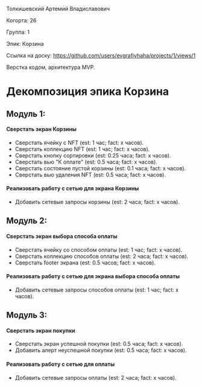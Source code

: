 Толкишевский Артемий Владиславович

Когорта: 26

Группа: 1

Эпик: Корзина

Ссылка на доску: https://github.com/users/evgrafiyhaha/projects/1/views/1

Верстка кодом, архитектура MVP.

# Декомпозиция эпика Корзина

## Модуль 1:

#### Сверстать экран Корзины 
- Сверстать ячейку с NFT (est: 1 час; fact: x часов).
- Сверстать коллекцию NFT (est: 1 час; fact: x часов).
- Сверстать кнопку сортировки (est: 0.25 часа; fact: x часов).
- Сверстать вью "К оплате" (est: 0.5 часа; fact: x часов).
- Сверстать состояние пустой корзины (est: 0.1 часа; fact: x часов).
- Сверстать вью удаления NFT (est: 0.5 часа; fact: x часов).

#### Реализовать работу с сетью для экрана Корзины
- Добавить сетевые запросы корзины (est: 2 часа; fact: x часов).

## Модуль 2:
#### Сверстать экран выбора способа оплаты
- Сверстать ячейку со способом оплаты (est: 1 час; fact: x часов).
- Сверстать коллекцию способов оплаты (est: 2 часа; fact: x часов).
- Сверстать footer экрана (est: 0.5 часов; fact: x часов).

#### Реализовать работу с сетью для экрана выбора способа оплаты
- Добавить сетевые запросы способов оплаты (est: 1 час; fact: x часов).

## Модуль 3:
#### Сверстать экран покупки
- Сверстать экран успешной покупки (est: 0.5 часа; fact: x часов).
- Добавить алерт неуспешной покупки (est: 0.5 часа; fact: x часов).

#### Реализовать работу с сетью для оплаты
- Добавить сетевые запросы оплаты (est: 2 часа; fact: x часов).
